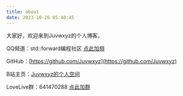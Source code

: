 ```yaml
---
title: about
date: 2023-10-26 05:40:45
---
```


大家好，欢迎来到Juvwxyz的个人博客。

QQ频道：std::forward编程社区 [点此加频](https://pd.qq.com/s/l6or31f5)

GitHub：[https://github.com/Juvwxyz](https://github.com/Juvwxyz)

B站主页：[Juvwxyz的个人空间](https://space.bilibili.com/6512552)

LoveLive群：641470288 [点此加群](http://qm.qq.com/cgi-bin/qm/qr?_wv=1027&k=SgFCOcMpXogpF8NGvQ6arbTz1uvt_Yxx&authKey=sB%2F48Xhre%2B6XzZt4j5lSeQkP0GsjC62TSHCgWcx0YV4dtf%2FLUs%2B1S7P7oU0UaQ1N&noverify=0&group_code=641470288)
